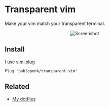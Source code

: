 # Transparent vim

Make your vim match your transparent terminal.

<p align="center">
  <img src="https://file-hdnybtvidx.now.sh/" alt="Screenshot">
</p>

## Install

I use [vim-plug](https://github.com/junegunn/vim-plug)

```vim
Plug 'pablopunk/transparent.vim'
```

## Related

* [My dotfiles](https://github.com/pablopunk/dotfiles)

